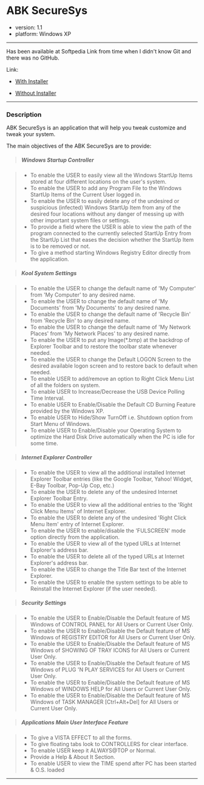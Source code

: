 ABK SecureSys
=============

* version: 1.1
* platform: Windows XP

---

Has been available at Softpedia Link from time when I didn't know Git and there was no GitHub.

Link:

* [With Installer](http://www.softpedia.com/get/Tweak/System-Tweak/ABK-SecureSys.shtml)

* [Without Installer](http://www.softpedia.com/get/PORTABLE-SOFTWARE/System/System-Enhancements/Windows-Portable-Applications-Portable-ABKSecureSys.shtml)

---


### Description

ABK SecureSys is an application that will help you tweak customize and tweak your system.

The main objectives of the ABK SecureSys are to provide:

>
>   ##### Windows Startup Controller

>   * To enable the USER to easily view all the Windows StartUp Items stored at four different locations on the user's system.
>   * To enable the USER to add any Program File to the Windows StartUp Items of the Current User logged in.
>   * To enable the USER to easily delete any of the undesired or suspicious (infected) Windows StartUp Item from any of the desired four locations without any danger of messing up with other important system files or settings.
>   * To provide a field where the USER is able to view the path of the program connected to the currently selected StartUp Entry from the StartUp List that eases the decision whether the StartUp Item is to be removed or not.
>   * To give a method starting Windows Registry Editor directly from the application.

>   ##### Kool System Settings

>   * To enable the USER to change the default name of 'My Computer' from 'My Computer' to any desired name.
>   * To enable the USER to change the default name of 'My Documents' from 'My Documents' to any desired name.
>   * To enable the USER to change the default name of 'Recycle Bin' from 'Recycle Bin' to any desired name.
>   * To enable the USER to change the default name of 'My Network Places' from 'My Network Places' to any desired name.
>   * To enable the USER to put any Image(*.bmp) at the backdrop of Explorer Toolbar and to restore the toolbar state whenever needed.
>   * To enable the USER to change the Default LOGON Screen to the desired available logon screen and to restore back to default when needed.
>   * To enable USER to add/remove an option to Right Click Menu List of all the folders on system.
>   * To enable USER to Increase/Decrease the USB Device Polling Time Interval.
>   * To enable USER to Enable/Disable the Default CD Burning Feature provided by the Windows XP.
>   * To enable USER to Hide/Show TurnOff i.e. Shutdown option from Start Menu of Windows.
>   * To enable USER to Enable/Disable your Operating System to optimize the Hard Disk Drive automatically when the PC is idle for some time.

>   ##### Internet Explorer Controller

>   * To enable the USER to view all the additional installed Internet Explorer Toolbar entries (like the Google Toolbar, Yahoo! Widget, E-Bay Toolbar, Pop-Up Cop, etc.)
>   * To enable the USER to delete any of the undesired Internet Explorer Toolbar Entry.
>   * To enable the USER to view all the additional entries to the 'Right Click Menu Items' of Internet Explorer.
>   * To enable the USER to delete any of the undesired 'Right Click Menu Item' entry of Internet Explorer.
>   * To enable the USER to enable/disable the 'FULSCREEN' mode option directly from the application.
>   * To enable the USER to view all of the typed URLs at Internet Explorer's address bar.
>   * To enable the USER to delete all of the typed URLs at Internet Explorer's address bar.
>   * To enable the USER to change the Title Bar text of the Internet Explorer.
>   * To enable the USER to enable the system settings to be able to Reinstall the Internet Explorer (if the user needed).

>   ##### Security Settings

>   * To enable the USER to Enable/Disable the Default feature of MS Windows of CONTROL PANEL for All Users or Current User Only.
>   * To enable the USER to Enable/Disable the Default feature of MS Windows of REGISTRY EDITOR for All Users or Current User Only.
>   * To enable the USER to Enable/Disable the Default feature of MS Windows of SHOWING OF TRAY ICONS for All Users or Current User Only.
>   * To enable the USER to Enable/Disable the Default feature of MS Windows of PLUG 'N PLAY SERVICES for All Users or Current User Only.
>   * To enable the USER to Enable/Disable the Default feature of MS Windows of WINDOWS HELP for All Users or Current User Only.
>   * To enable the USER to Enable/Disable the Default feature of MS Windows of TASK MANAGER [Ctrl+Alt+Del] for All Users or Current User Only.

>   ##### Applications Main User Interface Feature

>   * To give a VISTA EFFECT to all the forms.
>   * To give floating tabs look to CONTROLLERS for clear interface.
>   * To enable USER keep it ALWAYS@TOP or Normal.
>   * Provide a Help & About It Section.
>   * To enable USER to view the TIME spend after PC has been started & O.S. loaded

---
